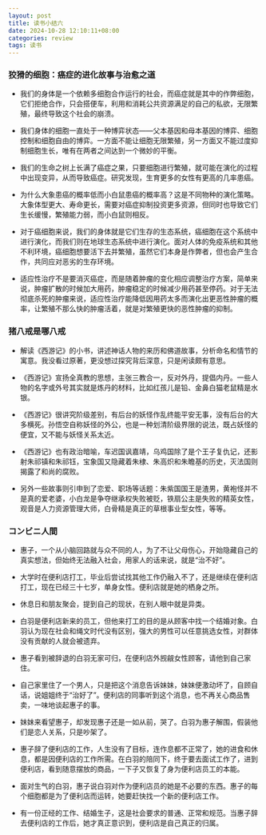 ```yaml
---
layout: post
title: 读书小结六
date: 2024-10-28 12:10:11+08:00
categories: review
tags: 读书
---
```


### 狡猾的细胞：癌症的进化故事与治愈之道

- 我们的身体是一个依赖多细胞合作运行的社会，而癌症就是其中的作弊细胞，它们拒绝合作，只会搭便车，利用和消耗公共资源满足的自己的私欲，无限繁殖，最终导致这个社会的崩溃。

- 我们身体的细胞一直处于一种博弈状态——父本基因和母本基因的博弈、细胞控制和细胞自由的博弈。一方面不能让细胞无限繁殖，另一方面又不能过度抑制细胞生长，唯有在两者之间达到一个微妙的平衡。

- 我们的生命之树上长满了癌症之果，只要细胞进行繁殖，就可能在演化的过程中出现变异，从而导致癌症。研究发现，生育更多的女性有更高的几率患癌。

- 为什么大象患癌的概率低而小白鼠患癌的概率高？这是不同物种的演化策略。大象体型更大、寿命更长，需要对癌症抑制投资更多资源，但同时也导致它们生长缓慢，繁殖能力弱，而小白鼠则相反。

- 对于癌细胞来说，我们的身体就是它们生存的生态系统，癌细胞在这个系统中进行演化，而我们则在地球生态系统中进行演化。面对人体的免疫系统和其他不利环境，癌细胞想要活下去并繁殖，虽然它们本身是作弊者，但也会产生合作，共同应对恶劣的生存环境。

- 适应性治疗不是要消灭癌症，而是随着肿瘤的变化相应调整治疗方案，简单来说，肿瘤扩散的时候加大用药，肿瘤稳定的时候减少用药甚至停药。对于无法彻底杀死的肿瘤来说，适应性治疗能降低因用药太多而演化出更恶性肿瘤的概率，让繁殖不那么快的肿瘤活着，就是对繁殖更快的恶性肿瘤的抑制。

### 猪八戒是哪八戒

- 解读《西游记》的小书，讲述神话人物的来历和佛道故事，分析命名和情节的寓意。我没看过原著，更没想过探究背后深意，只是闲读颇有意思。

- 《西游记》宣扬全真教的思想，主张三教合一，反对外丹，提倡内丹。一些人物的名字或外号其实就是炼丹的材料，比如红孩儿是铅、金鼻白猫老鼠精是水银。

- 《西游记》很讲究阶级差别，有后台的妖怪作乱终能平安无事，没有后台的大多横死。孙悟空自称妖怪的外公，也是一种划清阶级界限的说法，既占妖怪的便宜，又不能与妖怪关系太近。

- 《西游记》也有政治暗喻，车迟国讽嘉靖，乌鸡国除了是个王子复仇记，还影射朱祁镇和朱祁钰，宝象国又隐藏着朱棣、朱高炽和朱瞻基的历史，灭法国则揭露了和尚的腐败。

- 另外一些故事则引申到了恋爱、职场等话题：朱紫国国王是渣男，黄袍怪并不是真的爱老婆，小白龙是争夺继承权失败被贬，铁扇公主是失败的精英女性，观音是人力资源管理大师，白骨精是真正的草根事业型女性，等等。

### コンビニ人間

- 惠子，一个从小脑回路就与众不同的人，为了不让父母伤心，开始隐藏自己的真实想法，但始终无法融入社会，用家人的话来说，就是“治不好”。

- 大学时在便利店打工，毕业后尝试找其他工作仍融入不了，还是继续在便利店打工，现在已经三十七岁，单身女性。便利店就是她的栖身之所。

- 休息日和朋友聚会，提到自己的现状，在别人眼中就是异类。

- 白羽是便利店新来的员工，但他来打工的目的是从顾客中找一个结婚对象。白羽认为现在社会和绳文时代没有区别，强大的男性可以任意挑选女性，对群体没有贡献的人就会被遗弃。

- 惠子看到被辞退的白羽无家可归，在便利店外觊觎女性顾客，请他到自己家住。

- 自己家里住了一个男人，只是把这个消息告诉妹妹，妹妹便激动坏了，自顾自话，说姐姐终于“治好了”。便利店的同事听到这个消息，也不再关心商品售卖，一味地谈起惠子的事。

- 妹妹来看望惠子，却发现惠子还是一如从前，哭了。白羽为惠子解围，假装他们是恋人关系，只是吵架了。

- 惠子辞了便利店的工作，人生没有了目标，连作息都不正常了，她的进食和休息，都是因便利店的工作所需。在白羽的陪同下，终于要去面试工作了，进到便利店，看到随意摆放的商品，一下子又恢复了身为便利店员工的本能。

- 面对生气的白羽，惠子说白羽对作为便利店员的她是不必要的东西。惠子的每个细胞都是为了便利店而运转，她要赶快找一个新的便利店工作。

- 有一份正经的工作、结婚生子，这是社会要求的普通、正常和规范。当惠子辞去便利店的工作后，她才真正意识到，便利店是自己真正的归属。
